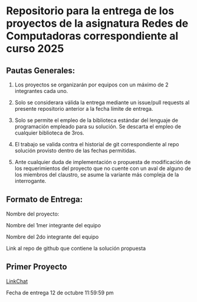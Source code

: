 # Repositorio para la entrega de los proyectos de la asignatura Redes de Computadoras correspondiente al curso 2025

## Pautas Generales:

1. Los proyectos se organizarán por equipos con un máximo de 2 integrantes cada uno.

2. Solo se considerara válida la entrega mediante un issue/pull requests al presente repositorio anterior a la fecha límite de entrega.

3. Solo se permite el empleo de la biblioteca estándar del lenguaje de programación empleado para su solución. Se descarta el empleo de cualquier biblioteca de 3ros.

4. El trabajo se valida contra el historial de git correspondiente al repo solución provisto dentro de las fechas permitidas.

5. Ante cualquier duda de implementación o propuesta de modificación de los requerimientos del proyecto que no cuente con un aval de alguno de los miembros del claustro, se asume la variante más compleja de la interrogante.

## Formato de Entrega:

Nombre del proyecto:

Nombre del 1mer integrante del equipo

Nombre del 2do integrante del equipo

Link al repo de github que contiene la solución propuesta

## Primer Proyecto

[LinkChat](linkchat.md) 

Fecha de entrega 12 de octubre 11:59:59 pm

